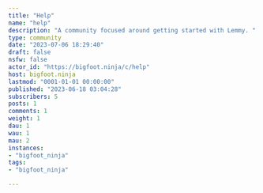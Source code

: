 ```yaml
---
title: "Help" 
name: "help"
description: "A community focused around getting started with Lemmy. "
type: community
date: "2023-07-06 18:29:40"
draft: false
nsfw: false
actor_id: "https://bigfoot.ninja/c/help"
host: bigfoot.ninja
lastmod: "0001-01-01 00:00:00"
published: "2023-06-18 03:04:28"
subscribers: 5
posts: 1
comments: 1
weight: 1
dau: 1
wau: 1
mau: 2
instances:
- "bigfoot_ninja"
tags: 
- "bigfoot_ninja"

---
```

